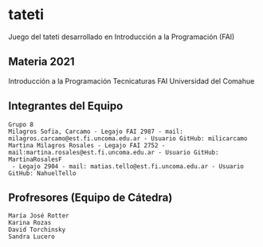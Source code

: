 # tateti
Juego del tateti desarrollado en Introducción a la Programación (FAI)

## Materia 2021
Introducción a la Programación
Tecnicaturas
FAI
Universidad del Comahue

## Integrantes del Equipo
    Grupo 8
    Milagros Sofia, Carcamo - Legajo FAI 2987 - mail: milagros.carcamo@est.fi.uncoma.edu.ar - Usuario GitHub: milicarcamo
    Martina Milagros Rosales - Legajo FAI 2752 - mail:martina.rosales@est.fi.uncoma.edu.ar - Usuario GitHub: MartinaRosalesF
     - Legajo 2904 - mail: matias.tello@est.fi.uncoma.edu.ar - Usuario GitHub: NahuelTello

## Profresores (Equipo de Cátedra)
    María José Rotter
    Karina Rozas
    David Torchinsky
    Sandra Lucero